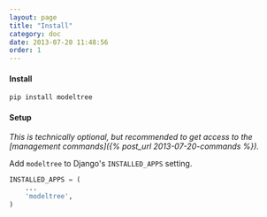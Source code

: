 ```yaml
---
layout: page
title: "Install"
category: doc
date: 2013-07-20 11:48:56
order: 1
---
```


#### Install

```bash
pip install modeltree
```

#### Setup

_This is technically optional, but recommended to get access to the [management commands]({% post_url 2013-07-20-commands %})._

Add `modeltree` to Django's `INSTALLED_APPS` setting.

```python
INSTALLED_APPS = (
    ...
    'modeltree',
)
```
